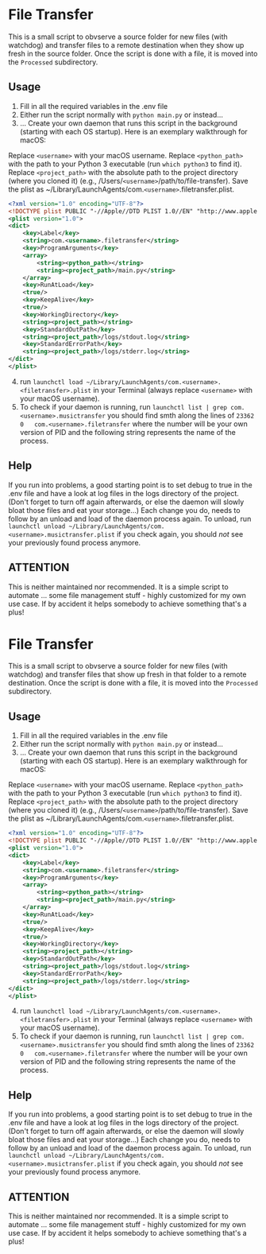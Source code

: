 # File Transfer
This is a small script to obvserve a source folder for new files (with watchdog) and transfer files to a remote destination when they show up fresh in the source folder. Once the script is done with a file, it is moved into the `Processed` subdirectory.

## Usage
1) Fill in all the required variables in the .env file
2) Either run the script normally with `python main.py` or instead...
3) ... Create your own daemon that runs this script in the background (starting with each OS startup). Here is an exemplary walkthrough for macOS: 

Replace `<username>` with your macOS username.
Replace `<python_path>` with the path to your Python 3 executable (run `which python3` to find it).
Replace `<project_path>` with the absolute path to the project directory (where you cloned it) (e.g., /Users/`<username>`/path/to/file-transfer).
Save the plist as ~/Library/LaunchAgents/com.`<username>`.filetransfer.plist.

```xml
<?xml version="1.0" encoding="UTF-8"?>
<!DOCTYPE plist PUBLIC "-//Apple//DTD PLIST 1.0//EN" "http://www.apple.com/DTDs/PropertyList-1.0.dtd">
<plist version="1.0">
<dict>
    <key>Label</key>
    <string>com.<username>.filetransfer</string>
    <key>ProgramArguments</key>
    <array>
        <string><python_path></string>
        <string><project_path>/main.py</string>
    </array>
    <key>RunAtLoad</key>
    <true/>
    <key>KeepAlive</key>
    <true/>
    <key>WorkingDirectory</key>
    <string><project_path></string>
    <key>StandardOutPath</key>
    <string><project_path>/logs/stdout.log</string>
    <key>StandardErrorPath</key>
    <string><project_path>/logs/stderr.log</string>
</dict>
</plist>
```

4) run `launchctl load ~/Library/LaunchAgents/com.<username>.<filetransfer>.plist` in your Terminal (always replace `<username>` with your macOS username).
5) To check if your daemon is running, run `launchctl list | grep com.<username>.musictransfer` you should find smth along the lines of `23362	0	com.<username>.filetransfer` where the number will be your own version of PID and the following string represents the name of the process.

## Help
If you run into problems, a good starting point is to set debug to true in the .env file and have a look at log files in the logs directory of the project.
(Don't forget to turn off again afterwards, or else the daemon will slowly bloat those files and eat your storage...)
Each change you do, needs to follow by an unload and load of the daemon process again. 
To unload, run `launchctl unload ~/Library/LaunchAgents/com.<username>.musictransfer.plist` if you check again, you should _not_ see your previously found process anymore. 

## ATTENTION
This is neither maintained nor recommended. It is a simple script to automate ... some file management stuff - highly customized for my own use case. If by accident it helps somebody to achieve something that's a plus!
# File Transfer
This is a small script to obvserve a source folder for new files (with watchdog) and transfer files that show up fresh in that folder to a remote destination. Once the script is done with a file, it is moved into the `Processed` subdirectory.

## Usage
1) Fill in all the required variables in the .env file
2) Either run the script normally with `python main.py` or instead...
3) ... Create your own daemon that runs this script in the background (starting with each OS startup). Here is an exemplary walkthrough for macOS: 

Replace `<username>` with your macOS username.
Replace `<python_path>` with the path to your Python 3 executable (run `which python3` to find it).
Replace `<project_path>` with the absolute path to the project directory (where you cloned it) (e.g., /Users/`<username>`/path/to/file-transfer).
Save the plist as ~/Library/LaunchAgents/com.`<username>`.filetransfer.plist.

```xml
<?xml version="1.0" encoding="UTF-8"?>
<!DOCTYPE plist PUBLIC "-//Apple//DTD PLIST 1.0//EN" "http://www.apple.com/DTDs/PropertyList-1.0.dtd">
<plist version="1.0">
<dict>
    <key>Label</key>
    <string>com.<username>.filetransfer</string>
    <key>ProgramArguments</key>
    <array>
        <string><python_path></string>
        <string><project_path>/main.py</string>
    </array>
    <key>RunAtLoad</key>
    <true/>
    <key>KeepAlive</key>
    <true/>
    <key>WorkingDirectory</key>
    <string><project_path></string>
    <key>StandardOutPath</key>
    <string><project_path>/logs/stdout.log</string>
    <key>StandardErrorPath</key>
    <string><project_path>/logs/stderr.log</string>
</dict>
</plist>
```

4) run `launchctl load ~/Library/LaunchAgents/com.<username>.<filetransfer>.plist` in your Terminal (always replace `<username>` with your macOS username).
5) To check if your daemon is running, run `launchctl list | grep com.<username>.musictransfer` you should find smth along the lines of `23362	0	com.<username>.filetransfer` where the number will be your own version of PID and the following string represents the name of the process.

## Help
If you run into problems, a good starting point is to set debug to true in the .env file and have a look at log files in the logs directory of the project.
(Don't forget to turn off again afterwards, or else the daemon will slowly bloat those files and eat your storage...)
Each change you do, needs to follow by an unload and load of the daemon process again. 
To unload, run `launchctl unload ~/Library/LaunchAgents/com.<username>.musictransfer.plist` if you check again, you should _not_ see your previously found process anymore. 

## ATTENTION
This is neither maintained nor recommended. It is a simple script to automate ... some file management stuff - highly customized for my own use case. If by accident it helps somebody to achieve something that's a plus!
